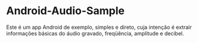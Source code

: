 # Android-Audio-Sample
Este é um app Android de exemplo, simples e direto, cuja intenção é extrair informações básicas do áudio gravado, freqüência, amplitude e decibel.
